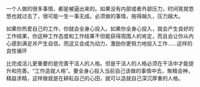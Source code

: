 一个人做的很多事情，都是被逼出来的。如果没有内部或者外部压力，时间晃晃悠悠也就过去了，很可能一生一事无成。必须做的事情，拖得越久，压力越大。

如果你热爱自己的工作，你就会全身心投入。如果你全身心投入，就会产生良好的工作结果，你这种工作态度和工作结果不但能获得周围人的肯定，而且会让你从内心感到满足并产生自信。而这又会成为动力，激励你更努力地投入工作……这样的良性循环

比完成活儿更重要的是完善干活人的人格。但是干活人的人格必须在干活中才能提升和完善。“工作造就人格”。要全身心投入当前自己该做的事情中去，聚精会神，精益求精，这样做就是在耕耘自己的心田，就可以造就自己深沉厚重的人格。
